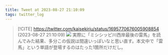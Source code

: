 ```yaml
---
title: Tweet at 2023-08-27 21:10:09
tags: twitter_log
---
```


> [!CITE] https://twitter.com/kaisekiriu/status/1695770676005908854 (2023-08-27 21:10:09)
> ![](https://twitter.com/kaisekiriu/status/1695770676005908854)
> 実際に「ミシシッピ川西岸最後の雷馬」を読んでみた結果、多分この仮説は間違いっぽいなと思い直す。本文中で「雷馬」という単語が登場するのはたった1箇所だけだし。
